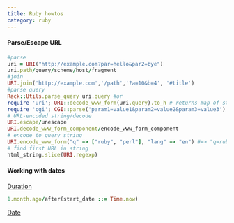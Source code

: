 ```yaml
---
title: Ruby howtos
category: ruby
---
```

#### Parse/Escape URL
```ruby
#parse
uri = URI("http://example.com?par=hello&par2=bye")
uri.path/query/scheme/host/fragment
#join
URI.join('http://example.com','/path','?a=10&b=4', '#title')
#parse query
Rack::Utils.parse_query uri.query #or
require 'uri'; URI::decode_www_form(uri.query).to_h # returns map of strings
require 'cgi'; CGI::parse('param1=value1&param2=value2&param3=value3') # returns map of arrays of strings
# URL-encoded string/decode
URI.escape/unescape
URI.decode_www_form_component/encode_www_form_component
# encode to query string
URI.encode_www_form("q" => ["ruby", "perl"], "lang" => "en") #=> "q=ruby&q=perl&lang=en"
# find first URL in string
html_string.slice(URI.regexp)
```
#### Working with dates
[Duration](https://api.rubyonrails.org/v5.2.1.1/classes/ActiveSupport/Duration.html)  
```ruby
1.month.ago/after(start_date ::= Time.now)
```
[Date](https://api.rubyonrails.org/v5.2.1.1/classes/Date.html)  
